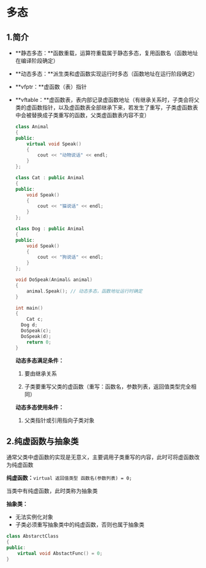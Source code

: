 # 多态

## 1.简介

- **静态多态：**函数重载，运算符重载属于静态多态，复用函数名（函数地址在编译阶段确定）

- **动态多态：**派生类和虚函数实现运行时多态（函数地址在运行阶段确定）

- **vfptr：**虚函数（表）指针

- **vftable：**虚函数表，表内部记录虚函数地址（有继承关系时，子类会将父类的虚函数指针，以及虚函数表全部继承下来，若发生了重写，子类虚函数表中会被替换成子类重写的函数，父类虚函数表内容不变）

  ```c++
  class Animal
  {
  public:
      virtual void Speak()
      {
          cout << "动物说话" << endl;
      }
  };
  
  class Cat : public Animal
  {
  public:
      void Speak()
      {
          cout << "猫说话" << endl;
      }
  };
  
  class Dog : public Animal
  {
  public:
      void Speak()
      {
          cout << "狗说话" << endl;
      }
  };
  
  void DoSpeak(Animal& animal)
  {
      animal.Speak(); // 动态多态，函数地址运行时确定
  }
  
  int main()
  {
      Cat c;
  	Dog d;
  	DoSpeak(c); 
  	DoSpeak(d);
      return 0;
  }
  ```

  **动态多态满足条件：**

  1. 要由继承关系

  2. 子类要重写父类的虚函数（重写：函数名，参数列表，返回值类型完全相同）

  **动态多态使用条件：**

  1. 父类指针或引用指向子类对象



## 2.纯虚函数与抽象类

通常父类中虚函数的实现是无意义，主要调用子类重写的内容，此时可将虚函数改为纯虚函数

**纯虚函数：**`virtual 返回值类型 函数名(参数列表) = 0;`

当类中有纯虚函数，此时类称为抽象类

**抽象类：**

- 无法实例化对象
- 子类必须重写抽象类中的纯虚函数，否则也属于抽象类

```c++
class AbstarctClass
{
public:
    virtual void AbstactFunc() = 0;
}
```

